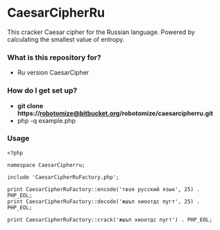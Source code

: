 # CaesarCipherRu #
This cracker Caesar cipher for the Russian language.
Powered by calculating the smallest value of entropy.

### What is this repository for? ###

* Ru version CaesarCipher

### How do I get set up? ###

* **git clone https://robotomize@bitbucket.org/robotomize/caesarcipherru.git**
* php -q example.php

### Usage ###
```
<?php

namespace CaesarCipherru;

include 'CaesarCipherRuFactory.php';

print CaesarCipherRuFactory::encode('твоя русский язык', 25) . PHP_EOL;
print CaesarCipherRuFactory::decode('жшъп хиоотдс пугт', 25) . PHP_EOL;

print CaesarCipherRuFactory::crack('жшъп хиоотдс пугт') . PHP_EOL;

```
